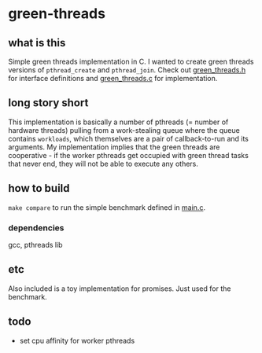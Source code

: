 # green-threads

## what is this

Simple green threads implementation in C.  I wanted to create green threads versions of `pthread_create` and `pthread_join`.  Check out [green_threads.h](./inc/green_threads.h) for interface definitions and [green_threads.c](./src/green_threads.c) for implementation.

## long story short

This implementation is basically a number of pthreads (= number of hardware threads) pulling from a work-stealing queue where the queue contains `workloads`, which themselves are a pair of callback-to-run and its arguments.  My implementation implies that the green threads are cooperative - if the worker pthreads get occupied with green thread tasks that never end, they will not be able to execute any others.

## how to build

`make compare` to run the simple benchmark defined in [main.c](./src/main.c).

### dependencies

gcc, pthreads lib

## etc

Also included is a toy implementation for promises.  Just used for the benchmark.

## todo
* set cpu affinity for worker pthreads